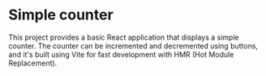 # Simple counter

This project provides a basic React application that displays a simple counter. The counter can be incremented and decremented using buttons, and it's built using Vite for fast development with HMR (Hot Module Replacement).
